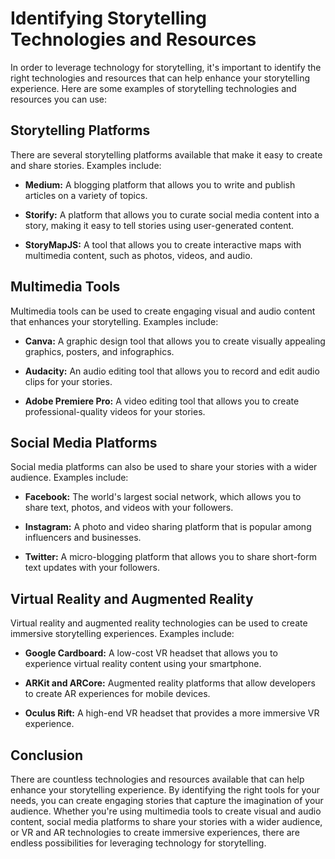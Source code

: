 Identifying Storytelling Technologies and Resources
======================================================================================================

In order to leverage technology for storytelling, it's important to identify the right technologies and resources that can help enhance your storytelling experience. Here are some examples of storytelling technologies and resources you can use:

Storytelling Platforms
----------------------

There are several storytelling platforms available that make it easy to create and share stories. Examples include:

* **Medium:** A blogging platform that allows you to write and publish articles on a variety of topics.

* **Storify:** A platform that allows you to curate social media content into a story, making it easy to tell stories using user-generated content.

* **StoryMapJS:** A tool that allows you to create interactive maps with multimedia content, such as photos, videos, and audio.

Multimedia Tools
----------------

Multimedia tools can be used to create engaging visual and audio content that enhances your storytelling. Examples include:

* **Canva:** A graphic design tool that allows you to create visually appealing graphics, posters, and infographics.

* **Audacity:** An audio editing tool that allows you to record and edit audio clips for your stories.

* **Adobe Premiere Pro:** A video editing tool that allows you to create professional-quality videos for your stories.

Social Media Platforms
----------------------

Social media platforms can also be used to share your stories with a wider audience. Examples include:

* **Facebook:** The world's largest social network, which allows you to share text, photos, and videos with your followers.

* **Instagram:** A photo and video sharing platform that is popular among influencers and businesses.

* **Twitter:** A micro-blogging platform that allows you to share short-form text updates with your followers.

Virtual Reality and Augmented Reality
-------------------------------------

Virtual reality and augmented reality technologies can be used to create immersive storytelling experiences. Examples include:

* **Google Cardboard:** A low-cost VR headset that allows you to experience virtual reality content using your smartphone.

* **ARKit and ARCore:** Augmented reality platforms that allow developers to create AR experiences for mobile devices.

* **Oculus Rift:** A high-end VR headset that provides a more immersive VR experience.

Conclusion
----------

There are countless technologies and resources available that can help enhance your storytelling experience. By identifying the right tools for your needs, you can create engaging stories that capture the imagination of your audience. Whether you're using multimedia tools to create visual and audio content, social media platforms to share your stories with a wider audience, or VR and AR technologies to create immersive experiences, there are endless possibilities for leveraging technology for storytelling.


